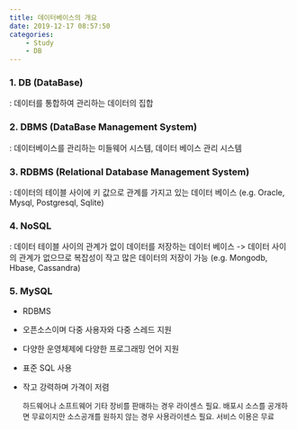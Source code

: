 ```yaml
---
title: 데이터베이스의 개요
date: 2019-12-17 08:57:50
categories: 
    - Study
    - DB
---
```


### 1. DB (DataBase)

: 데이터를 통합하여 관리하는 데이터의 집합

### 2. DBMS (DataBase Management System)

: 데이터베이스를 관리하는 미들웨어 시스템, 데이터 베이스 관리 시스템

### 3. RDBMS (Relational Database Management System)

: 데이터의 테이블 사이에 키 값으로 관계를 가지고 있는 데이터 베이스 (e.g. Oracle, Mysql, Postgresql, Sqlite)

### 4. NoSQL

: 데이터 테이블 사이의 관계가 없이 데이터를 저장하는 데이터 베이스 -> 데이터 사이의 관계가 없으므로 복잡성이 작고 많은 데이터의 저장이 가능 (e.g. Mongodb, Hbase, Cassandra)

### 5. MySQL

- RDBMS

- 오픈소스이며 다중 사용자와 다중 스레드 지원

- 다양한 운영체제에 다양한 프로그래밍 언어 지원

- 표준 SQL 사용

- 작고 강력하며 가격이 저렴

  <span style="font-size: 13px">하드웨어나 소프트웨어 기타 장비를 판매하는 경우 라이센스 필요. 배포시 소스를 공개하면 무료이지만 소스공개를 원하지 않는 경우 사용라이센스 필요. 서비스 이용은 무료</span>

  

